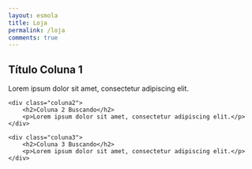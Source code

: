 ```yaml
---
layout: esmola
title: Loja
permalink: /loja
comments: true
---
```


<div class="row justify-content-between">
    <div class="coluna1">
        <h2>Título Coluna 1</h2>
        <p>Lorem ipsum dolor sit amet, consectetur adipiscing elit.</p>
    </div>

    <div class="coluna2">
        <h2>Coluna 2 Buscando</h2>
        <p>Lorem ipsum dolor sit amet, consectetur adipiscing elit.</p>
    </div>

    <div class="coluna3">
        <h2>Coluna 3 Buscando</h2>
        <p>Lorem ipsum dolor sit amet, consectetur adipiscing elit.</p>
    </div>
</div>
